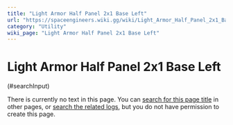 ```yaml
---
title: "Light Armor Half Panel 2x1 Base Left"
url: "https://spaceengineers.wiki.gg/wiki/Light_Armor_Half_Panel_2x1_Base_Left"
category: "Utility"
wiki_page: "Light Armor Half Panel 2x1 Base Left"
---
```


# Light Armor Half Panel 2x1 Base Left

(#searchInput)

There is currently no text in this page. You can [search for this page title](https://spaceengineers.wiki.gg/wiki/Special:Search/Light_Armor_Half_Panel_2x1_Base_Left "Special:Search/Light Armor Half Panel 2x1 Base Left") in other pages, or [search the related logs](https://spaceengineers.wiki.gg/wiki/Special:Log?page=Light_Armor_Half_Panel_2x1_Base_Left), but you do not have permission to create this page.